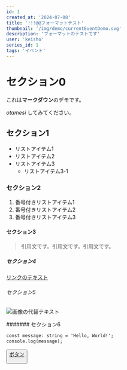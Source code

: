 ```yaml
---
id: 1
created_at: '2024-07-08'
title: '!!!@@フォーマットテスト'
thumbnail: '/img/demo/currentEventDemo.svg'
description: 'フォーマットのテストです'
user: 'keisho'
series_id: 1
tags: 'イベント'
---
```

# セクション0

これは**マークダウン**のデモです。

*otamesi* してみてください。

## セクション1

- リストアイテム1
- リストアイテム2
- リストアイテム3
  - リストアイテム3-1

### セクション2

1. 番号付きリストアイテム1
2. 番号付きリストアイテム2
3. 番号付きリストアイテム3

#### セクション3

> 引用文です。引用文です。引用文です。

##### セクション4

[リンクのテキスト](https://example.com)

###### セクション5

![画像の代替テキスト](https://via.placeholder.com/150 "画像のタイトル")

####### セクション6

```html
const message: string = 'Hello, World!';
console.log(message);
```

[<button>ボタン](https://example.com)
